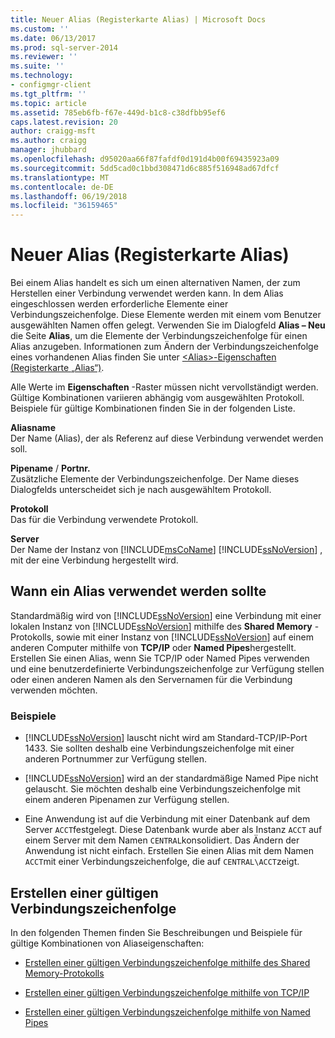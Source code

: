 ```yaml
---
title: Neuer Alias (Registerkarte Alias) | Microsoft Docs
ms.custom: ''
ms.date: 06/13/2017
ms.prod: sql-server-2014
ms.reviewer: ''
ms.suite: ''
ms.technology:
- configmgr-client
ms.tgt_pltfrm: ''
ms.topic: article
ms.assetid: 785eb6fb-f67e-449d-b1c8-c38dfbb95ef6
caps.latest.revision: 20
author: craigg-msft
ms.author: craigg
manager: jhubbard
ms.openlocfilehash: d95020aa66f87fafdf0d191d4b00f69435923a09
ms.sourcegitcommit: 5dd5cad0c1bbd308471d6c885f516948ad67dfcf
ms.translationtype: MT
ms.contentlocale: de-DE
ms.lasthandoff: 06/19/2018
ms.locfileid: "36159465"
---
```

# <a name="new-alias-alias-tab"></a>Neuer Alias (Registerkarte Alias)
  Bei einem Alias handelt es sich um einen alternativen Namen, der zum Herstellen einer Verbindung verwendet werden kann. In dem Alias eingeschlossen werden erforderliche Elemente einer Verbindungszeichenfolge. Diese Elemente werden mit einem vom Benutzer ausgewählten Namen offen gelegt. Verwenden Sie im Dialogfeld **Alias – Neu** die Seite **Alias**, um die Elemente der Verbindungszeichenfolge für einen Alias anzugeben. Informationen zum Ändern der Verbindungszeichenfolge eines vorhandenen Alias finden Sie unter [&#60;Alias&#62;-Eigenschaften &#40;Registerkarte „Alias“&#41;](../../../2014/tools/configuration-manager/alias-properties-alias-tab.md).  
  
 Alle Werte im **Eigenschaften** -Raster müssen nicht vervollständigt werden. Gültige Kombinationen variieren abhängig vom ausgewählten Protokoll. Beispiele für gültige Kombinationen finden Sie in der folgenden Liste.  
  
 **Aliasname**  
 Der Name (Alias), der als Referenz auf diese Verbindung verwendet werden soll.  
  
 **Pipename** / **Portnr.**  
 Zusätzliche Elemente der Verbindungszeichenfolge. Der Name dieses Dialogfelds unterscheidet sich je nach ausgewähltem Protokoll.  
  
 **Protokoll**  
 Das für die Verbindung verwendete Protokoll.  
  
 **Server**  
 Der Name der Instanz von [!INCLUDE[msCoName](../../includes/msconame-md.md)] [!INCLUDE[ssNoVersion](../../includes/ssnoversion-md.md)] , mit der eine Verbindung hergestellt wird.  
  
## <a name="when-to-use-an-alias"></a>Wann ein Alias verwendet werden sollte  
 Standardmäßig wird von [!INCLUDE[ssNoVersion](../../includes/ssnoversion-md.md)] eine Verbindung mit einer lokalen Instanz von [!INCLUDE[ssNoVersion](../../includes/ssnoversion-md.md)] mithilfe des **Shared Memory** -Protokolls, sowie mit einer Instanz von [!INCLUDE[ssNoVersion](../../includes/ssnoversion-md.md)] auf einem anderen Computer mithilfe von **TCP/IP** oder **Named Pipes**hergestellt. Erstellen Sie einen Alias, wenn Sie TCP/IP oder Named Pipes verwenden und eine benutzerdefinierte Verbindungszeichenfolge zur Verfügung stellen oder einen anderen Namen als den Servernamen für die Verbindung verwenden möchten.  
  
### <a name="examples"></a>Beispiele  
  
-   [!INCLUDE[ssNoVersion](../../includes/ssnoversion-md.md)] lauscht nicht wird am Standard-TCP/IP-Port 1433. Sie sollten deshalb eine Verbindungszeichenfolge mit einer anderen Portnummer zur Verfügung stellen.  
  
-   [!INCLUDE[ssNoVersion](../../includes/ssnoversion-md.md)] wird an der standardmäßige Named Pipe nicht gelauscht. Sie möchten deshalb eine Verbindungszeichenfolge mit einem anderen Pipenamen zur Verfügung stellen.  
  
-   Eine Anwendung ist auf die Verbindung mit einer Datenbank auf dem Server `ACCT`festgelegt. Diese Datenbank wurde aber als Instanz `ACCT` auf einem Server mit dem Namen `CENTRAL`konsolidiert. Das Ändern der Anwendung ist nicht einfach. Erstellen Sie einen Alias mit dem Namen `ACCT`mit einer Verbindungszeichenfolge, die auf `CENTRAL\ACCT`zeigt.  
  
## <a name="creating-a-valid-connection-string"></a>Erstellen einer gültigen Verbindungszeichenfolge  
 In den folgenden Themen finden Sie Beschreibungen und Beispiele für gültige Kombinationen von Aliaseigenschaften:  
  
-   [Erstellen einer gültigen Verbindungszeichenfolge mithilfe des Shared Memory-Protokolls](../../../2014/tools/configuration-manager/creating-a-valid-connection-string-using-shared-memory-protocol.md)  
  
-   [Erstellen einer gültigen Verbindungszeichenfolge mithilfe von TCP/IP](../../../2014/tools/configuration-manager/creating-a-valid-connection-string-using-tcp-ip.md)  
  
-   [Erstellen einer gültigen Verbindungszeichenfolge mithilfe von Named Pipes](../../../2014/tools/configuration-manager/creating-a-valid-connection-string-using-named-pipes.md)  
  
  